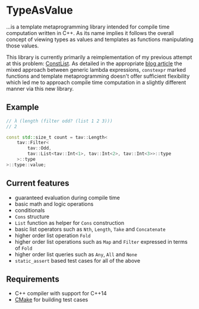 # TypeAsValue

…is a template metaprogramming library intended for compile time computation written in C++. As its name implies it follows the overall concept of viewing types as values and templates as functions manipulating those values. 

This library is currently primarily a reimplementation of my previous attempt at this problem: [ConstList](https://github.com/KnairdA/ConstList). As detailed in the appropriate [blog article](http://blog.kummerlaender.eu/article/a_look_at_compile_time_computation_in_cpp/) the mixed approach between generic lambda expressions, `constexpr` marked functions and template metaprogramming doesn't offer sufficient flexibility which led me to approach compile time computation in a slightly different manner via this new library.

## Example

```cpp
// λ (length (filter odd? (list 1 2 3)))
// 2

const std::size_t count = tav::Length<
	tav::Filter<
		tav::Odd,
		tav::List<tav::Int<1>, tav::Int<2>, tav::Int<3>>::type
	>::type
>::type::value;
```

## Current features

* guaranteed evaluation during compile time
* basic math and logic operations
* conditionals
* `Cons` structure
* `List` function as helper for `Cons` construction
* basic list operators such as `Nth`, `Length`, `Take` and `Concatenate`
* higher order list operation `Fold`
* higher order list operations such as `Map` and `Filter` expressed in terms of `Fold`
* higher order list queries such as `Any`, `All` and `None`
* `static_assert` based test cases for all of the above

## Requirements

* C++ compiler with support for C++14
* [CMake](http://www.cmake.org/) for building test cases
